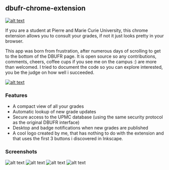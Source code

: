
## dbufr-chrome-extension
[![alt text](https://kuoa.github.io/dbufr-chrome-extension/images/icon256.png "dbufr-chrome-extension")](https://kuoa.github.io/dbufr-chrome-extension)


 If you are a student at Pierre and Marie Curie University, this chrome extension allows you to consult your grades, if not it just looks pretty in your browser.

This app was born from frustration, after numerous days of scrolling to get to the bottom of the DBUFR page.
It is open source so any contributions, comments, cheers, coffee cups if you see me on the campus :) are more than welcomed.
I tried to document the code so you can explore interested, you be the judge on how well i succeeded.

[![alt text](https://developer.chrome.com/webstore/images/ChromeWebStore_Badge_v2_206x58.png "chrome store")](https://kuoa.github.io/dbufr-chrome-extension)

### Features
* A compact view of all your grades
* Automatic lookup of new grade updates
* Secure access to the UPMC database (using the same security protocol as the original DBUFR interface)
* Desktop and badge notifications when new grades are published
* A cool logo created by me, that has nothing to do with the extension and that uses the first 3 buttons i discovered in Inkscape.

### Screenshots

![alt text](https://kuoa.github.io/dbufr-chrome-extension/images/scheenshot1.png)
![alt text](https://kuoa.github.io/dbufr-chrome-extension/images/scheenshot3.png)
![alt text](https://kuoa.github.io/dbufr-chrome-extension/images/scheenshot2.png)
![alt text](https://kuoa.github.io/dbufr-chrome-extension/images/scheenshot4.png)
